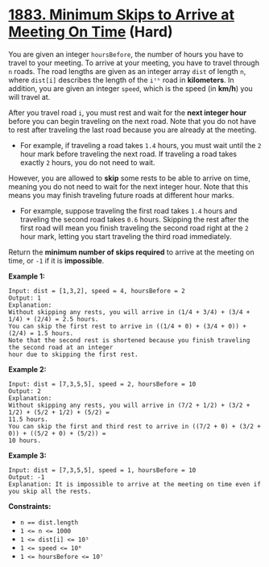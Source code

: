 # [1883. Minimum Skips to Arrive at Meeting On Time][link] (Hard)

[link]: https://leetcode.com/problems/minimum-skips-to-arrive-at-meeting-on-time/

You are given an integer `hoursBefore`, the number of hours you have to travel to your meeting. To
arrive at your meeting, you have to travel through `n` roads. The road lengths are given as an
integer array `dist` of length `n`, where `dist[i]` describes the length of the `iᵗʰ` road in
**kilometers**. In addition, you are given an integer `speed`, which is the speed (in **km/h**) you
will travel at.

After you travel road `i`, you must rest and wait for the **next integer hour** before you can begin
traveling on the next road. Note that you do not have to rest after traveling the last road because
you are already at the meeting.

- For example, if traveling a road takes `1.4` hours, you must wait until the `2` hour mark before
traveling the next road. If traveling a road takes exactly `2` hours, you do not need to wait.

However, you are allowed to **skip** some rests to be able to arrive on time, meaning you do not
need to wait for the next integer hour. Note that this means you may finish traveling future roads
at different hour marks.

- For example, suppose traveling the first road takes `1.4` hours and traveling the second road takes
`0.6` hours. Skipping the rest after the first road will mean you finish traveling the second road
right at the `2` hour mark, letting you start traveling the third road immediately.

Return the **minimum number of skips required** to arrive at the meeting on time, or `-1` if it is
**impossible**.

**Example 1:**

```
Input: dist = [1,3,2], speed = 4, hoursBefore = 2
Output: 1
Explanation:
Without skipping any rests, you will arrive in (1/4 + 3/4) + (3/4 + 1/4) + (2/4) = 2.5 hours.
You can skip the first rest to arrive in ((1/4 + 0) + (3/4 + 0)) + (2/4) = 1.5 hours.
Note that the second rest is shortened because you finish traveling the second road at an integer
hour due to skipping the first rest.
```

**Example 2:**

```
Input: dist = [7,3,5,5], speed = 2, hoursBefore = 10
Output: 2
Explanation:
Without skipping any rests, you will arrive in (7/2 + 1/2) + (3/2 + 1/2) + (5/2 + 1/2) + (5/2) =
11.5 hours.
You can skip the first and third rest to arrive in ((7/2 + 0) + (3/2 + 0)) + ((5/2 + 0) + (5/2)) =
10 hours.
```

**Example 3:**

```
Input: dist = [7,3,5,5], speed = 1, hoursBefore = 10
Output: -1
Explanation: It is impossible to arrive at the meeting on time even if you skip all the rests.
```

**Constraints:**

- `n == dist.length`
- `1 <= n <= 1000`
- `1 <= dist[i] <= 10⁵`
- `1 <= speed <= 10⁶`
- `1 <= hoursBefore <= 10⁷`
